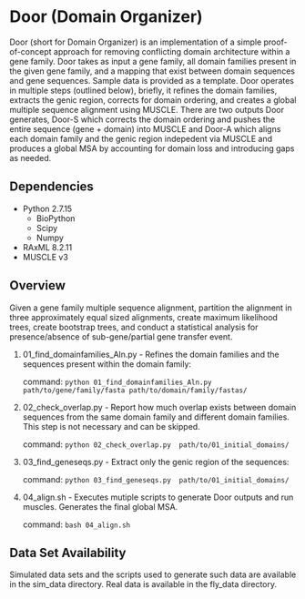 # Door (Domain Organizer)

Door (short for Domain Organizer) is an implementation of a simple proof-of-concept approach for removing conflicting domain architecture within a gene family. Door takes as input a gene family, all domain families present in the given gene family, and a mapping that exist
between domain sequences and gene sequences. Sample data is provided as a template. Door operates in multiple steps (outlined below), briefly, it refines the domain families, extracts the genic region, corrects for domain ordering, and creates a global multiple sequence alignment using MUSCLE. There are two outputs Door generates, Door-S which corrects the domain ordering and pushes the entire sequence (gene + domain) into MUSCLE and Door-A which aligns each domain family and the genic region indepedent via MUSCLE and produces a global MSA by accounting for domain loss and introducing gaps as needed. 


## Dependencies
- Python 2.7.15
  - BioPython
  - Scipy
  - Numpy
- RAxML 8.2.11
- MUSCLE v3


## Overview

Given a gene family multiple sequence alignment, partition the alignment in three approximately equal sized alignments, create maximum likelihood trees, create bootstrap trees, and conduct a statistical analysis for presence/absence of sub-gene/partial gene transfer event.

1. 01_find_domainfamilies_Aln.py - Refines the domain families and the sequences present within the domain family:  

   command: `python 01_find_domainfamilies_Aln.py  path/to/gene/family/fasta path/to/domain/family/fastas/`  
 
2. 02_check_overlap.py - Report how much overlap exists between domain sequences from the same domain family and different domain families. This step is not necessary and can be skipped. 
   
   command: `python 02_check_overlap.py  path/to/01_initial_domains/`

3. 03_find_geneseqs.py - Extract only the genic region of the sequences:

   command: `python 03_find_geneseqs.py  path/to/01_initial_domains/`

4. 04_align.sh - Executes mutiple scripts to generate Door outputs and run muscles. Generates the final global MSA.
   
   command: `bash 04_align.sh `

## Data Set Availability

Simulated data sets and the scripts used to generate such data are available in the sim_data directory.
Real data is available in the fly_data directory.
